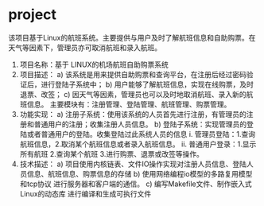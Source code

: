 # project
该项目基于Linux的航班系统。主要提供与用户及时了解航班信息和自助购票。在天气等因素下，管理员亦可取消航班和录入航班。

1.	项目名称：基于 LINUX的机场航班自助购票系统
2.	项目描述： 
a)	该系统是用来提供自助购票和查询平台，在注册后经过密码验证后，进行登陆子系统中；
b)	用户能够了解航班信息，实现在线购票，及时退票、改签；
c)	因天气等因素，管理员也可以及时地取消航班、录入新的航班信息。
主要模块有：注册管理、登陆管理、航班管理、购票管理。
3.	功能实现：
a)	注册子系统：使用该系统的人员首先进行注册，有管理员的注册和普通用户的注册；收集注册人员信息。
b)	登陆子系统：实现管理员的登陆或者普通用户的登陆。收集登陆过此系统人员的信息
i.	管理员登陆：1.查询航班信息，2.取消某个航班信息或者录入航班信息。
ii.	普通用户登录：1.显示所有航班 2.查询某个航班 3.进行购票、退票或改签等操作。
4.	技术描述：
a)	项目使用内核链表、文件IO操作实现对注册人员信息、登陆人员信息、航班信息、购票信息的存储
b)	使用网络编程io模型的多路复用模型和tcp协议 进行服务器和客户端的通信。
c)	编写Makefile文件、制作嵌入式Linux的动态库 进行编译和生成可执行文件

